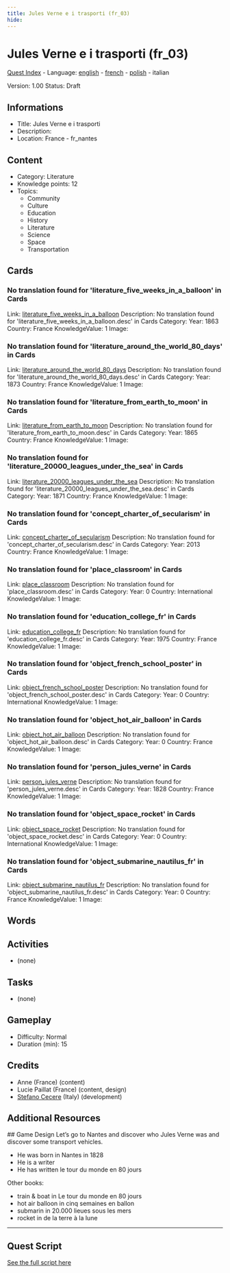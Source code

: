 ```yaml
---
title: Jules Verne e i trasporti (fr_03)
hide:
---
```


# Jules Verne e i trasporti (fr_03)
[Quest Index](./index.it.md) - Language: [english](./fr_03.md) - [french](./fr_03.fr.md) - [polish](./fr_03.pl.md) - italian

Version: 1.00
Status: Draft

## Informations

- Title: Jules Verne e i trasporti
- Description: 
- Location: France - fr_nantes
## Content
- Category: Literature
- Knowledge points: 12
- Topics:
  - Community
  - Culture
  - Education
  - History
  - Literature
  - Science
  - Space
  - Transportation

## Cards
### No translation found for 'literature_five_weeks_in_a_balloon' in Cards
Link: [literature_five_weeks_in_a_balloon](../cards/index.md#literature_five_weeks_in_a_balloon)
Description: No translation found for 'literature_five_weeks_in_a_balloon.desc' in Cards
Category: 
Year: 1863
Country: France
KnowledgeValue: 1
Image: 

### No translation found for 'literature_around_the_world_80_days' in Cards
Link: [literature_around_the_world_80_days](../cards/index.md#literature_around_the_world_80_days)
Description: No translation found for 'literature_around_the_world_80_days.desc' in Cards
Category: 
Year: 1873
Country: France
KnowledgeValue: 1
Image: 

### No translation found for 'literature_from_earth_to_moon' in Cards
Link: [literature_from_earth_to_moon](../cards/index.md#literature_from_earth_to_moon)
Description: No translation found for 'literature_from_earth_to_moon.desc' in Cards
Category: 
Year: 1865
Country: France
KnowledgeValue: 1
Image: 

### No translation found for 'literature_20000_leagues_under_the_sea' in Cards
Link: [literature_20000_leagues_under_the_sea](../cards/index.md#literature_20000_leagues_under_the_sea)
Description: No translation found for 'literature_20000_leagues_under_the_sea.desc' in Cards
Category: 
Year: 1871
Country: France
KnowledgeValue: 1
Image: 

### No translation found for 'concept_charter_of_secularism' in Cards
Link: [concept_charter_of_secularism](../cards/index.md#concept_charter_of_secularism)
Description: No translation found for 'concept_charter_of_secularism.desc' in Cards
Category: 
Year: 2013
Country: France
KnowledgeValue: 1
Image: 

### No translation found for 'place_classroom' in Cards
Link: [place_classroom](../cards/index.md#place_classroom)
Description: No translation found for 'place_classroom.desc' in Cards
Category: 
Year: 0
Country: International
KnowledgeValue: 1
Image: 

### No translation found for 'education_college_fr' in Cards
Link: [education_college_fr](../cards/index.md#education_college_fr)
Description: No translation found for 'education_college_fr.desc' in Cards
Category: 
Year: 1975
Country: France
KnowledgeValue: 1
Image: 

### No translation found for 'object_french_school_poster' in Cards
Link: [object_french_school_poster](../cards/index.md#object_french_school_poster)
Description: No translation found for 'object_french_school_poster.desc' in Cards
Category: 
Year: 0
Country: International
KnowledgeValue: 1
Image: 

### No translation found for 'object_hot_air_balloon' in Cards
Link: [object_hot_air_balloon](../cards/index.md#object_hot_air_balloon)
Description: No translation found for 'object_hot_air_balloon.desc' in Cards
Category: 
Year: 0
Country: France
KnowledgeValue: 1
Image: 

### No translation found for 'person_jules_verne' in Cards
Link: [person_jules_verne](../cards/index.md#person_jules_verne)
Description: No translation found for 'person_jules_verne.desc' in Cards
Category: 
Year: 1828
Country: France
KnowledgeValue: 1
Image: 

### No translation found for 'object_space_rocket' in Cards
Link: [object_space_rocket](../cards/index.md#object_space_rocket)
Description: No translation found for 'object_space_rocket.desc' in Cards
Category: 
Year: 0
Country: International
KnowledgeValue: 1
Image: 

### No translation found for 'object_submarine_nautilus_fr' in Cards
Link: [object_submarine_nautilus_fr](../cards/index.md#object_submarine_nautilus_fr)
Description: No translation found for 'object_submarine_nautilus_fr.desc' in Cards
Category: 
Year: 0
Country: France
KnowledgeValue: 1
Image: 

## Words
## Activities
- (none)

## Tasks
- (none)
## Gameplay
- Difficulty: Normal
- Duration (min): 15
## Credits
- Anne (France) (content)
- Lucie Paillat (France) (content, design)
- [Stefano Cecere](https://stefanocecere.com) (Italy) (development)

## Additional Resources

## Game Design
Let’s go to Nantes and discover who Jules Verne was and discover some transport vehicles.

- He was born in Nantes in 1828
- He is a writer 
- He has written le tour du monde en 80 jours

Other books:

- train & boat in Le tour du monde en 80 jours
- hot air balloon in cinq semaines en ballon
- submarin in 20.000 lieues sous les mers
- rocket in de la terre à la lune 


---

## Quest Script

[See the full script here](./fr_03-script.it.md)
